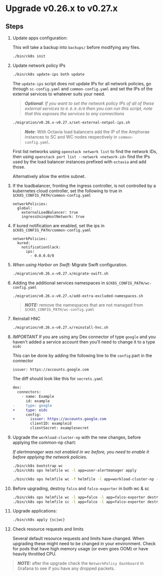 # Upgrade v0.26.x to v0.27.x

## Steps

1. Update apps configuration:

    This will take a backup into `backups/` before modifying any files.

    ```bash
    ./bin/ck8s init
    ```

1. Update network policy IPs

    ```bash
    ./bin/ck8s update-ips both update
    ```

    The `update-ips` script does not update IPs for all network policies, go through `sc-config.yaml` and `common-config.yaml` and set the IPs of the external services to whatever suits your need.

    > **_Optional_**: *If you want to set the network policy IPs of all of these external services to `0.0.0.0/0` then you can run this script, note that this exposes the services to any connections*

    ```bash
    ./migration/v0.26.x-v0.27.x/set-external-netpol-ips.sh
    ```

    > **_Note_**: With Octavia load balancers add the IP of the Amphorae instances to SC and WC nodes respectively in `common-config.yaml`.

    First list networks using `openstack network list` to find the network IDs, then using `openstack port list --network <network-id>` find the IPs used by the load balancer instances prefixed with `octavia` and add those.

    Alternatively allow the entire subnet.

1. If the loadbalancer, fronting the ingress controller, is not controlled by a kubernetes cloud controller, set the following to true in `$CK8S_CONFIG_PATH/common-config.yaml`

   ```console
   networkPolicies:
     global:
       externalLoadBalancer: true
       ingressUsingHostNetwork: true
   ```

1. If kured notification are enabled, set the ips in `$CK8S_CONFIG_PATH/common-config.yaml`

   ```console
   networkPolicies:
     kured:
       notificationSlack:
         ips:
           - 0.0.0.0/0
    ```

1. *When using Harbor on Swift:* Migrate Swift configuration.

    ```bash
    ./migration/v0.26.x-v0.27.x/migrate-swift.sh
    ```

1. Adding the additional services namespaces in `$CK8S_CONFIG_PATH/wc-config.yaml`

    ```bash
    ./migration/v0.26.x-v0.27.x/add-extra-excluded-namespaces.sh
    ```
    > **_NOTE:_** remove the namespaces that are not managed from `$CK8S_CONFIG_PATH/wc-config.yaml`

1. Reinstall HNC

    ```bash
    ./migration/v0.26.x-v0.27.x/reinstall-hnc.sh
    ```

1. *IMPORTANT* If you are using any Dex connector of type `google` and you haven't added a service account then you'll need to change it to a type `oidc`

    This can be done by adding the following line to the `config` part in the connector
    ```
    issuer: https://accounts.google.com
    ```

    The diff should look like this for `secrets.yaml`

    ```diff
    dex:
      connectors:
        - name: Example
          id: example
    -     type: google
    +     type: oidc
          config:
    +       issuer: https://accounts.google.com
            clientID: exampleid
            clientSecret: examplesecret
    ```

1. Upgrade the `workload-cluster-np` with the new changes, before applying the common-np chart:

    *If alertmanager was not enabled in wc before, you need to enable it before applying the network policies.*

    ```bash
    ./bin/ck8s bootstrap wc
    ./bin/ck8s ops helmfile wc -l app=user-alertmanager apply
    ```

    ```bash
    ./bin/ck8s ops helmfile wc -f helmfile -l app=workload-cluster-np -i apply
    ```

1. Before upgrading, destroy `falco` and `falco-exporter` in both wc & sc

    ```bash
    ./bin/ck8s ops helmfile wc -l app=falco -l app=falco-exporter destroy
    ./bin/ck8s ops helmfile sc -l app=falco -l app=falco-exporter destroy
    ```

1. Upgrade applications:

    ```bash
    ./bin/ck8s apply {sc|wc}
    ```

1. Check resource requests and limits

    Several default resource requests and limits have changed. When upgrading these might need to be changed in your environment. Check for pods that have high memory usage (or even goes OOM) or have heavily throttled CPU.

> **_NOTE:_** after the upgrade check the `NetworkPolicy Dashboard` in Grafana to see if you have any dropped packets.
